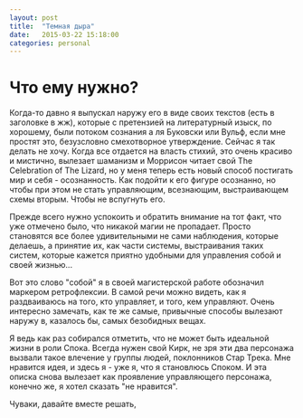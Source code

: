 ```yaml
---
layout: post
title:  "Темная дыра"
date:   2015-03-22 15:18:00
categories: personal
---
```


Что ему нужно?
==============

Когда-то давно я выпускал наружу его в виде своих текстов (есть в заголовке в жж), которые с претензией на литературный изыск, по хорошему, были потоком сознания а ля Буковски или Вульф, если мне простят это, безузсловно смехотворное утверждение. Сейчас я так делать не хочу. Когда все отдается на власть стихий, это очень красиво и мистично, вылезает шаманизм и Моррисон читает свой The Celebration of The Lizard, но у меня теперь есть новый способ постигать мир и себя - осознанность. Как подойти к его фигуре осознанно, но чтобы при этом не стать управляющим, всезнающим, выстраивающем схемы вторым. Чтобы не вспугнуть его.

Прежде всего нужно успокоить и обратить внимание на тот факт, что уже отмечено было, что никакой магии не пропадает. Просто становятся все более удивительными не сами наблюдения, которые делаешь, а принятие их, как части системы, выстраивания таких систем, которые кажется приятно удобными для управления собой и своей жизнью...

Вот это слово "собой" я в своей магистерской работе обозначил маркером ретрофлексии. В самой речи можно видеть, как я раздваиваюсь на того, кто  управляет, и того, кем управляют. Очень интересно замечать, как те же самые, привычные способы вылезают наружу в, казалось бы, самых безобидных вещах. 

Я ведь как раз собирался отметить, что не может быть идеальной жизни в роли Спока. Всегда нужен свой Кирк, не зря эти два персонажа вызвали такое влечение у группы людей, поклонников Стар Трека. Мне нравится идея, и здесь я - уже я, что я становлюсь Споком. И эта описка снова вылезает как проявление управляющего персонажа, конечно же, я хотел сказать "не нравится".

Чуваки, давайте вместе решать, 
